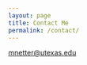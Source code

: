 ```yaml
---
layout: page
title: Contact Me
permalink: /contact/
---
```


[mnetter@utexas.edu](mailto:mnetter@utexas.edu)
